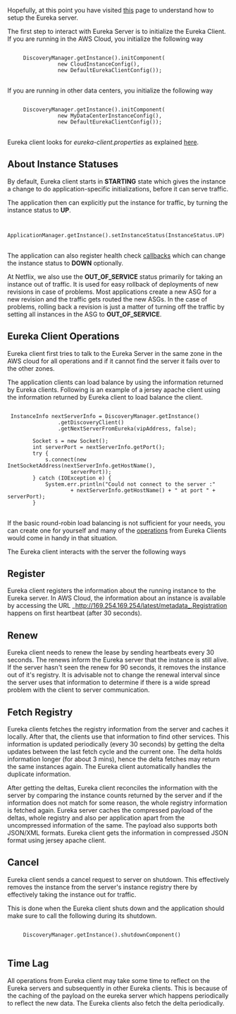 Hopefully, at this point you have visited [this](https://github.com/Netflix/eureka/wiki/Getting-started-with-Eureka) page to understand how to setup the Eureka server.

The first step to interact with Eureka Server is to initialize the Eureka Client. If you are running in the AWS Cloud, you initialize the following way

<pre>
<code>
     DiscoveryManager.getInstance().initComponent(
                new CloudInstanceConfig(),
                new DefaultEurekaClientConfig());
</code>
</pre>

If you are running in other data centers, you initialize the following way

<pre>
<code>
     DiscoveryManager.getInstance().initComponent(
                new MyDataCenterInstanceConfig(),
                new DefaultEurekaClientConfig());
</code>
</pre>

Eureka client looks for _eureka-client.properties_ as explained [here](https://github.com/Netflix/eureka/wiki/Getting-started-with-Eureka).

## About Instance Statuses

By default, Eureka client starts in **STARTING** state which gives the instance a change to do application-specific initializations, before it can serve traffic. 

The application then can explicitly put the instance for traffic, by turning the instance status to **UP**.

<pre>
<code>
     ApplicationManager.getInstance().setInstanceStatus(InstanceStatus.UP)
</code>
</pre>
The application can also register health check [callbacks](http://netflix.github.com/eureka/javadoc/eureka-client/index.html) which can change the instance status to **DOWN** optionally.

At Netflix, we also use the **OUT_OF_SERVICE** status primarily for taking an instance out of traffic. It is used for easy rollback of deployments of new revisions in case of problems. Most applications create a new ASG for a new revision and the traffic gets routed the new ASGs. In the case of problems, rolling back a revision is just a matter of turning off the traffic by setting all instances in the ASG to **OUT_OF_SERVICE**.


## Eureka Client Operations

Eureka client first tries to talk to the Eureka Server in the same zone in the AWS cloud for all operations and if it cannot find the server it fails over to the other zones. 

The application clients can load balance by using the information returned by Eureka clients. Following is an example of a jersey apache client using the information returned by Eureka client to load balance the client.

<pre>
<code>
 InstanceInfo nextServerInfo = DiscoveryManager.getInstance()
                .getDiscoveryClient()
                .getNextServerFromEureka(vipAddress, false);

        Socket s = new Socket();
        int serverPort = nextServerInfo.getPort();
        try {
            s.connect(new InetSocketAddress(nextServerInfo.getHostName(),
                    serverPort));
        } catch (IOException e) {
            System.err.println("Could not connect to the server :"
                    + nextServerInfo.getHostName() + " at port " + serverPort);
        }
</code>
</pre>

If the basic round-robin load balancing is not sufficient for your needs, you can create one for yourself and many of the [operations](http://netflix.github.com/eureka/javadoc/eureka-client/com/netflix/discovery/DiscoveryClient.html) from Eureka Clients would come in handy in that situation.


The Eureka client interacts with the server the following ways

## Register

Eureka client registers the information about the running instance to the Eureka server. In AWS Cloud, the information about an instance is available by accessing the URL _http://169.254.169.254/latest/metadata_.Registration happens on first heartbeat (after 30 seconds).

## Renew

Eureka client needs to renew the lease by sending heartbeats every 30 seconds. The renews inform the Eureka server that the instance is still alive. If the server hasn't seen the renew for 90 seconds, it removes the instance out of it's registry. It is advisable not to change the renewal interval since the server uses that information to determine if there is a wide spread problem with the client to server communication.

## Fetch Registry

Eureka clients fetches the registry information from the server and caches it locally. After that, the clients use that information to find other services. This information is updated periodically (every 30 seconds) by getting the delta updates between the last fetch cycle and the current one. The delta holds information longer (for about 3 mins), hence the delta fetches may return the same instances again. The Eureka client automatically handles the duplicate information.

After getting the deltas, Eureka client reconciles the information with the server by comparing the instance counts returned by the server and if the information does not match for some reason, the whole registry information is fetched again. Eureka server caches the compressed payload of the deltas, whole registry and  also per application apart from the uncompressed information of the same. The payload also supports both JSON/XML formats. Eureka client gets the information in compressed JSON format using jersey apache client.  

## Cancel

Eureka client sends a cancel request to server on shutdown. This effectively removes the instance from the server's instance registry there by effectively taking the instance out for traffic.

This is done when the Eureka client shuts down and the application should make sure to call the following during its shutdown.

<pre>
<code>
     DiscoveryManager.getInstance().shutdownComponent()
</code>
</pre>

## Time Lag

All operations from Eureka client may take some time to reflect on the Eureka servers and subsequently in other Eureka clients. This is because of the caching of the payload on the eureka server which happens periodically to reflect the new data. The Eureka clients also fetch the delta periodically.
           



